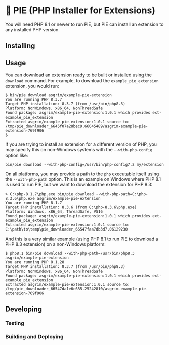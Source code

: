 # 🥧 PIE (PHP Installer for Extensions)

You will need PHP 8.1 or newer to run PIE, but PIE can install an extension to any installed PHP version.

## Installing

## Usage

You can download an extension ready to be built or installed using the `download` command. For example, to download the
`example_pie_extension` extension, you would run:

```shell
$ bin/pie download asgrim/example-pie-extension
You are running PHP 8.3.7
Target PHP installation: 8.3.7 (from /usr/bin/php8.3)
Platform: NonWindows, x86_64, NonThreadSafe
Found package: asgrim/example-pie-extension:1.0.1 which provides ext-example_pie_extension
Extracted asgrim/example-pie-extension:1.0.1 source to: /tmp/pie_downloader_6645f07a28bec9.66045489/asgrim-example-pie-extension-769f906
$ 
```

If you are trying to install an extension for a different version of PHP, you may specify this on non-Windows systems
with the `--with-php-config` option like:

```shell
bin/pie download --with-php-config=/usr/bin/php-config7.2 my/extension
```

On all platforms, you may provide a path to the `php` executable itself using the `--with-php-path` option. This is an
example on Windows where PHP 8.1 is used to run PIE, but we want to download the extension for PHP 8.3:

```shell
> C:\php-8.1.7\php.exe bin/pie download --with-php-path=C:\php-8.3.6\php.exe asgrim/example-pie-extension
You are running PHP 8.1.7
Target PHP installation: 8.3.6 (from C:\php-8.3.6\php.exe)
Platform: Windows, x86_64, ThreadSafe, VS16
Found package: asgrim/example-pie-extension:1.0.1 which provides ext-example_pie_extension
Extracted asgrim/example-pie-extension:1.0.1 source to: C:\path\to\temp\pie_downloader_66547faa7db3d7.06129230
```

And this is a very similar example (using PHP 8.1 to run PIE to download a PHP 8.3 extension) on a non-Windows platform:

```shell
$ php8.1 bin/pie download --with-php-path=/usr/bin/php8.3 asgrim/example-pie-extension
You are running PHP 8.1.28
Target PHP installation: 8.3.7 (from /usr/bin/php8.3)
Platform: NonWindows, x86_64, NonThreadSafe
Found package: asgrim/example-pie-extension:1.0.1 which provides ext-example_pie_extension
Extracted asgrim/example-pie-extension:1.0.1 source to: /tmp/pie_downloader_66547da1e6c685.25242810/asgrim-example-pie-extension-769f906
```

## Developing

### Testing

### Building and Deploying
